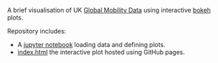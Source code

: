 A brief visualisation of UK [Global Mobility Data](https://www.google.com/covid19/mobility/) using interactive [bokeh](https://docs.bokeh.org/en/latest/index.html) plots.

Repository includes:
- A [jupyter notebook](https://github.com/OliverVipond/COVID-GIS/blob/master/Geospatial_Covid_Data.ipynb) loading data and defining plots.
- [index.html](https://olivervipond.github.io/COVID-GIS/) the interactive plot hosted using GitHub pages.
